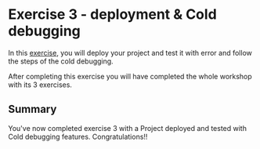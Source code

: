 # Exercise 3 - deployment & Cold debugging

In this [exercise](3%20-%20Deployment%20&%20Cold%20debugging.pdf), you will deploy your project and test it with error and follow the steps of the cold debugging.

After completing this exercise you will have completed the whole workshop with its 3 exercises. 

## Summary

You've now completed exercise 3 with a Project deployed and tested with Cold debugging features. Congratulations!!
